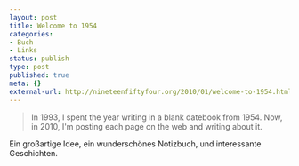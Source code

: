```yaml
---
layout: post
title: Welcome to 1954
categories:
- Buch
- Links
status: publish
type: post
published: true
meta: {}
external-url: http://nineteenfiftyfour.org/2010/01/welcome-to-1954.html
---
```

<blockquote>In 1993, I spent the year writing in a blank datebook from 1954. Now, in 2010, I'm posting each page on the web and writing about it.</blockquote>

Ein großartige Idee, ein wunderschönes Notizbuch, und interessante Geschichten.
